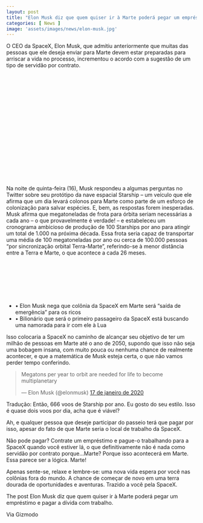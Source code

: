 ```yaml
---
layout: post
title: "Elon Musk diz que quem quiser ir à Marte poderá pegar um empréstimo e pagar a dívida com trabalho"
categories: [ News ]
image: 'assets/images/news/elon-musk.jpg'
---
```


O CEO da SpaceX, Elon Musk, que admitiu anteriormente que muitas das pessoas que ele deseja enviar para Marte devem estar preparadas para arriscar a vida no processo, incrementou o acordo com a sugestão de um tipo de servidão por contrato.

<!-- QUADRADO -->
<script async src="//pagead2.googlesyndication.com/pagead/js/adsbygoogle.js"></script>
<ins class="adsbygoogle"
style="display:inline-block;width:336px;height:280px"
data-ad-client="ca-pub-2838251107855362"
data-ad-slot="5351066970"></ins>
<script>
(adsbygoogle = window.adsbygoogle || []).push({});
</script>

Na noite de quinta-feira (16), Musk respondeu a algumas perguntas no Twitter sobre seu protótipo da nave espacial Starship – um veículo que ele afirma que um dia levará colonos para Marte como parte de um esforço de colonização para salvar espécies. E, bem, as respostas forem inesperadas. Musk afirma que megatoneladas de frota para órbita seriam necessárias a cada ano – o que provavelmente é verdade! – e estabeleceu um cronograma ambicioso de produção de 100 Starships por ano para atingir um total de 1.000 na próxima década. Essa frota seria capaz de transportar uma média de 100 megatoneladas por ano ou cerca de 100.000 pessoas “por sincronização orbital Terra-Marte”, referindo-se à menor distância entre a Terra e Marte, o que acontece a cada 26 meses.

<!-- MINI ANÚNCIO -->
<script async src="//pagead2.googlesyndication.com/pagead/js/adsbygoogle.js"></script>
<!-- Games Root -->
<ins class="adsbygoogle"
style="display:inline-block;width:730px;height:95px"
data-ad-client="ca-pub-2838251107855362"
data-ad-slot="5351066970"></ins>
<script>
(adsbygoogle = window.adsbygoogle || []).push({});
</script>

- • Elon Musk nega que colônia da SpaceX em Marte será “saída de emergência” para os ricos
- • Bilionário que será o primeiro passageiro da SpaceX está buscando uma namorada para ir com ele à Lua

Isso colocaria a SpaceX no caminho de alcançar seu objetivo de ter um milhão de pessoas em Marte até o ano de 2050, supondo que isso não seja uma bobagem insana, com muito pouca ou nenhuma chance de realmente acontecer, e que a matemática de Musk esteja certa, o que não vamos perder tempo conferindo.

<!-- RETANGULO LARGO 2 -->
<script async src="//pagead2.googlesyndication.com/pagead/js/adsbygoogle.js"></script>
<ins class="adsbygoogle"
style="display:block; text-align:center;"
data-ad-layout="in-article"
data-ad-format="fluid"
data-ad-client="ca-pub-2838251107855362"
data-ad-slot="8549252987"></ins>
<script>
(adsbygoogle = window.adsbygoogle || []).push({});
</script>

<blockquote class="twitter-tweet" data-lang="pt"><p lang="en" dir="ltr">Megatons per year to orbit are needed for life to become multiplanetary</p>&mdash; Elon Musk (@elonmusk) <a href="https://twitter.com/elonmusk/status/1217986505513172992?ref_src=twsrc%5Etfw">17 de janeiro de 2020</a></blockquote>
<script async src="https://platform.twitter.com/widgets.js" charset="utf-8"></script>

Tradução: Então, 666 voos de Starship por ano. Eu gosto do seu estilo. Isso é quase dois voos por dia, acha que é viável?

Ah, e qualquer pessoa que deseje participar do passeio terá que pagar por isso, apesar do fato de que Marte seria o local de trabalho da SpaceX.

Não pode pagar? Contrate um empréstimo e pague-o trabalhando para a SpaceX quando você estiver lá, o que definitivamente não é nada como servidão por contrato porque…Marte? Porque isso acontecerá em Marte. Essa parece ser a lógica. Marte!

<!-- RETANGULO LARGO -->
<script async src="https://pagead2.googlesyndication.com/pagead/js/adsbygoogle.js"></script>
<!-- Informat -->
<ins class="adsbygoogle"
style="display:block"
data-ad-client="ca-pub-2838251107855362"
data-ad-slot="2327980059"
data-ad-format="auto"
data-full-width-responsive="true"></ins>
<script>
(adsbygoogle = window.adsbygoogle || []).push({});
</script>

Apenas sente-se, relaxe e lembre-se: uma nova vida espera por você nas colônias fora do mundo. A chance de começar de novo em uma terra dourada de oportunidades e aventuras. Trazido a você pela SpaceX.

The post Elon Musk diz que quem quiser ir à Marte poderá pegar um empréstimo e pagar a dívida com trabalho.

Via Gizmodo
